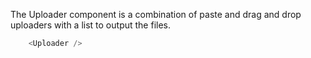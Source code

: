 The Uploader component is a combination of paste and drag and drop uploaders with a list to output the files.

```js
	<Uploader />
```